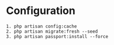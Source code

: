 # Configuration

    1. php artisan config:cache
    2. php artisan migrate:fresh --seed
    3. php artisan passport:install --force
